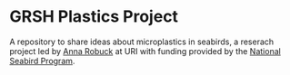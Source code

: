# GRSH Plastics Project

A repository to share ideas about microplastics in seabirds, a reserach project led by [Anna Robuck](https://web.uri.edu/gso/meet/anna-r-robuck/) at URI with funding provided by the [National Seabird Program](https://www.fisheries.noaa.gov/national/bycatch/seabirds).

